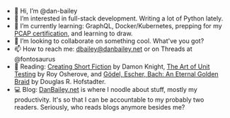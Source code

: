 - 👋 Hi, I’m @dan-bailey
- 👀 I’m interested in full-stack development. Writing a lot of Python lately.
- 🌱 I’m currently learning: GraphQL, Docker/Kubernetes, prepping for my [PCAP certification](https://pythoninstitute.org/pcap), and learning to draw.
- 💞️ I’m looking to collaborate on something cool.  What've you got?
- 📫 How to reach me: dbailey@danbailey.net or on Threads at @fontosaurus
- 📕 Reading: [Creating Short Fiction](https://amzn.to/40xRrkf) by Damon Knight, [The Art of Unit Testing](https://amzn.to/3CpEzEO) by Roy Osherove, and [Gödel, Escher, Bach: An Eternal Golden Braid](https://amzn.to/4jxrnyo) by Douglas R. Hofstadter.
- 💻 Blog: [DanBailey.net](https://danbailey.net) is where I noodle about stuff, mostly my productivity. It's so that I can be accountable to my probably two readers.  Seriously, who reads blogs anymore besides me? 

<!---
dan-bailey/dan-bailey is a ✨ special ✨ repository because its `README.md` (this file) appears on your GitHub profile.
You can click the Preview link to take a look at your changes.
--->
